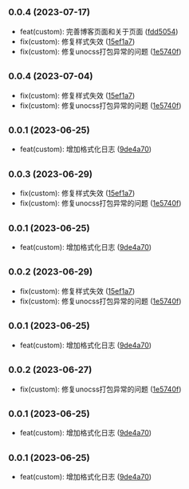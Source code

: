 ## <small>0.0.4 (2023-07-17)</small>

* feat(custom): 完善博客页面和关于页面 ([fdd5054](https://github.com/changweihua/changweihua.github.io/commit/fdd5054))
* fix(custom): 修复样式失效 ([15ef1a7](https://github.com/changweihua/changweihua.github.io/commit/15ef1a7))
* fix(custom): 修复unocss打包异常的问题 ([1e5740f](https://github.com/changweihua/changweihua.github.io/commit/1e5740f))



## <small>0.0.4 (2023-07-04)</small>

* fix(custom): 修复样式失效 ([15ef1a7](https://github.com/changweihua/changweihua.github.io/commit/15ef1a7))
* fix(custom): 修复unocss打包异常的问题 ([1e5740f](https://github.com/changweihua/changweihua.github.io/commit/1e5740f))



## <small>0.0.1 (2023-06-25)</small>

* feat(custom): 增加格式化日志 ([9de4a70](https://github.com/changweihua/changweihua.github.io/commit/9de4a70))



## <small>0.0.3 (2023-06-29)</small>

* fix(custom): 修复样式失效 ([15ef1a7](https://github.com/changweihua/changweihua.github.io/commit/15ef1a7))
* fix(custom): 修复unocss打包异常的问题 ([1e5740f](https://github.com/changweihua/changweihua.github.io/commit/1e5740f))



## <small>0.0.1 (2023-06-25)</small>

* feat(custom): 增加格式化日志 ([9de4a70](https://github.com/changweihua/changweihua.github.io/commit/9de4a70))



## <small>0.0.2 (2023-06-29)</small>

* fix(custom): 修复样式失效 ([15ef1a7](https://github.com/changweihua/changweihua.github.io/commit/15ef1a7))
* fix(custom): 修复unocss打包异常的问题 ([1e5740f](https://github.com/changweihua/changweihua.github.io/commit/1e5740f))



## <small>0.0.1 (2023-06-25)</small>

* feat(custom): 增加格式化日志 ([9de4a70](https://github.com/changweihua/changweihua.github.io/commit/9de4a70))



## <small>0.0.2 (2023-06-27)</small>

* fix(custom): 修复unocss打包异常的问题 ([1e5740f](https://github.com/changweihua/changweihua.github.io/commit/1e5740f))



## <small>0.0.1 (2023-06-25)</small>

* feat(custom): 增加格式化日志 ([9de4a70](https://github.com/changweihua/changweihua.github.io/commit/9de4a70))



## <small>0.0.1 (2023-06-25)</small>

* feat(custom): 增加格式化日志 ([9de4a70](https://github.com/changweihua/changweihua.github.io/commit/9de4a70))



